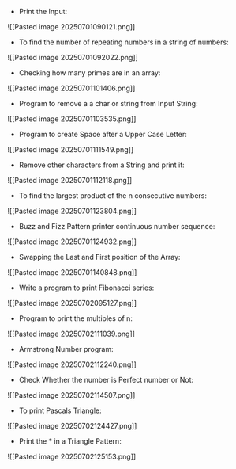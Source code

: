- Print the Input:

![[Pasted image 20250701090121.png]]

- To find the number of repeating numbers in a string of numbers:

![[Pasted image 20250701092022.png]]

- Checking how many primes are in an array:

![[Pasted image 20250701101406.png]]

- Program to remove a a char or string from  Input String:

![[Pasted image 20250701103535.png]]

- Program to create Space after a Upper Case Letter:

![[Pasted image 20250701111549.png]]

- Remove other characters from a String and print it:

![[Pasted image 20250701112118.png]]

- To find the largest product of the n consecutive numbers:

![[Pasted image 20250701123804.png]]

- Buzz and Fizz Pattern printer continuous number sequence:

![[Pasted image 20250701124932.png]]

- Swapping the Last and First position of the Array:
 
![[Pasted image 20250701140848.png]]

- Write a program to print Fibonacci series:

![[Pasted image 20250702095127.png]]

- Program to print the multiples of n:

![[Pasted image 20250702111039.png]]

- Armstrong Number program:

![[Pasted image 20250702112240.png]]

- Check  Whether the number is Perfect number or Not:

![[Pasted image 20250702114507.png]]

- To print Pascals Triangle:

![[Pasted image 20250702124427.png]]

- Print the * in a Triangle Pattern:

![[Pasted image 20250702125153.png]]

